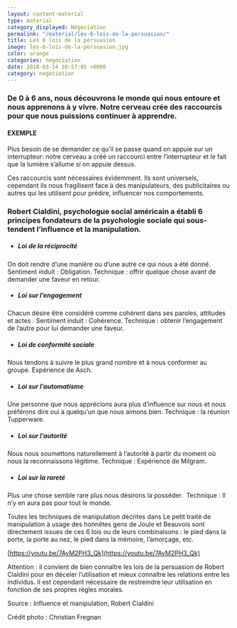 ```yaml
---
layout: content-material
type: material
category_displayed: Négociation
permalink: "/material/les-6-lois-de-la-persuasion/"
title: Les 6 lois de la persuasion
image: les-6-lois-de-la-persuasion.jpg
color: orange
categories: negociation
date: 2018-03-14 10:57:05 +0000
category: negociation
---
```


### De 0 à 6 ans, nous découvrons le monde qui nous entoure et nous apprenons à y vivre. Notre cerveau crée des raccourcis pour que nous puissions continuer à apprendre.

#### EXEMPLE

Plus besoin de se demander ce qu’il se passe quand on appuie sur un interrupteur: notre cerveau a créé un raccourci entre l’interrupteur et le fait que la lumière s’allume si on appuie dessus.

Ces raccourcis sont nécessaires évidemment. Ils sont universels, cependant ils nous fragilisent face à des manipulateurs, des publicitaires ou autres qui les utilisent pour prédire, influencer nos comportements.

### Robert Cialdini, psychologue social américain a établi 6 principes fondateurs de la psychologie sociale qui sous-tendent l’influence et la manipulation.

- ##### Loi de la réciprocité
On doit rendre d’une manière ou d’une autre ce qui nous a été donné. Sentiment induit : Obligation. Technique : offrir quelque chose avant de demander une faveur en retour.

- ##### Loi sur l’engagement
Chacun désire être considéré comme cohérent dans ses paroles, attitudes et actes​ . Sentiment induit : Cohérence. Technique : obtenir l’engagement de l’autre pour lui demander une faveur.

- ##### Loi de conformité sociale
Nous tendons à suivre le plus grand nombre et à nous conformer au groupe. Expérience de Asch.

- ##### Loi sur l’automatisme
Une personne que nous apprécions aura plus d’influence sur nous et nous préférons dire oui à quelqu’un que nous aimons bien. Technique : la réunion Tupperware.

- ##### Loi sur l’autorité
Nous nous soumettons naturellement à l’autorité à partir du moment où nous la reconnaissons légitime. Technique : Expérience de Milgram.

- ##### Loi sur la rareté
Plus une chose semble rare plus nous désirons la posséder. ​ Technique : Il n’y en aura pas pour tout le monde.

Toutes les techniques de manipulation décrites dans Le petit traité de manipulation à usage des honnêtes gens de Joule et Beauvois sont directement issues de ces 6 lois ou de leurs combinaisons : le pied dans la porte, la porte au nez, le pied dans la mémoire, l’amorçage, etc.

[https://youtu.be/7AyM2PH3_Qk](https://youtu.be/7AyM2PH3_Qk)

Attention : il convient de bien connaître les lois de la persuasion de Robert Cialdini pour en déceler l’utilisation et mieux connaître les relations entre les individus. Il est cependant nécessaire de restreindre leur utilisation en fonction de ses propres règles morales.

Source : Influence et manipulation, Robert Cialdini

Crédit photo : Christian Fregnan
